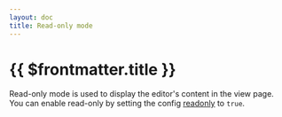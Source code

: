 ```yaml
---
layout: doc
title: Read-only mode
---
```


# {{ $frontmatter.title }}

Read-only mode is used to display the editor's content in the view page. You can enable read-only by setting the config [readonly](/reference/editor-config.md#readonly) to `true`.

<script setup>
import { ref, onMounted } from 'vue';
import { data } from '../assets/values/default-value.data.js';

const contentRef = ref(null);

onMounted(() => {
  (async () => {
    window.LakeCodeMirror = await import('lake-codemirror');
    const { Editor } = await import('lakelib');
    new Editor({
      root: contentRef.value,
      value: data.value,
      readonly: true,
    }).render();
  })();
});
</script>

<div class="vp-raw">
  <div ref="contentRef"></div>
</div>
